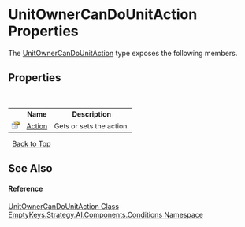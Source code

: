 # UnitOwnerCanDoUnitAction Properties
 

The <a href="T_EmptyKeys_Strategy_AI_Components_Conditions_UnitOwnerCanDoUnitAction">UnitOwnerCanDoUnitAction</a> type exposes the following members.


## Properties
&nbsp;<table><tr><th></th><th>Name</th><th>Description</th></tr><tr><td>![Public property](media/pubproperty.gif "Public property")</td><td><a href="P_EmptyKeys_Strategy_AI_Components_Conditions_UnitOwnerCanDoUnitAction_Action">Action</a></td><td>
Gets or sets the action.</td></tr></table>&nbsp;
<a href="#unitownercandounitaction-properties">Back to Top</a>

## See Also


#### Reference
<a href="T_EmptyKeys_Strategy_AI_Components_Conditions_UnitOwnerCanDoUnitAction">UnitOwnerCanDoUnitAction Class</a><br /><a href="N_EmptyKeys_Strategy_AI_Components_Conditions">EmptyKeys.Strategy.AI.Components.Conditions Namespace</a><br />